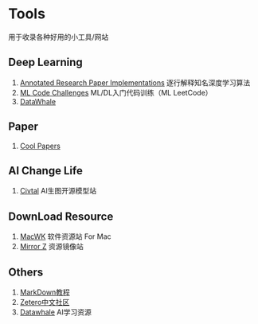 # Tools
用于收录各种好用的小工具/网站
## Deep Learning
1. [Annotated Research Paper Implementations](https://nn.labml.ai/index.html) 逐行解释知名深度学习算法
2. [ML Code Challenges](https://www.deep-ml.com/) ML/DL入门代码训练（ML LeetCode）
3. [DataWhale](https://www.datawhale.cn/home) 
## Paper
1. [Cool Papers](https://papers.cool)
## AI Change Life
1. [Civtal](https://civitai.com/) AI生图开源模型站

## DownLoad Resource
1. [MacWK](https://macwk.cn/) 软件资源站 For Mac
2. [Mirror Z](https://help.mirrors.cernet.edu.cn/) 资源镜像站

## Others
1. [MarkDown教程](https://nn.labml.ai/index.html)
2. [Zetero中文社区](https://zotero-chinese.com/user-guide/)
3. [Datawhale](https://www.datawhale.cn/home) AI学习资源
